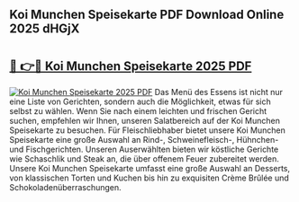 ## Koi Munchen Speisekarte PDF Download Online 2025 dHGjX

# <h2><a href="http://gcdgkmq.nevu.top/?p=Koi+Munchen+Speisekarte">🔗 👉🔴 Koi Munchen Speisekarte 2025 PDF</a></h2>

[![Koi Munchen Speisekarte 2025 PDF](https://i.imgur.com/dBaPXMq.png)](http://gcdgkmq.nevu.top/?p=Koi+Munchen+Speisekarte)
Das Menü des Essens ist nicht nur eine Liste von Gerichten, sondern auch die Möglichkeit, etwas für sich selbst zu wählen. Wenn Sie nach einem leichten und frischen Gericht suchen, empfehlen wir Ihnen, unseren Salatbereich auf der Koi Munchen Speisekarte zu besuchen. Für Fleischliebhaber bietet unsere Koi Munchen Speisekarte eine große Auswahl an Rind-, Schweinefleisch-, Hühnchen- und Fischgerichten. Unseren Auserwählten bieten wir köstliche Gerichte wie Schaschlik und Steak an, die über offenem Feuer zubereitet werden. Unsere Koi Munchen Speisekarte umfasst eine große Auswahl an Desserts, von klassischen Torten und Kuchen bis hin zu exquisiten Crème Brûlée und Schokoladenüberraschungen.
